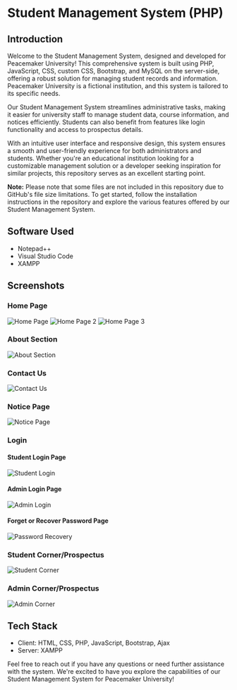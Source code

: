 # Student Management System (PHP)

## Introduction
Welcome to the Student Management System, designed and developed for Peacemaker University! This comprehensive system is built using PHP, JavaScript, CSS, custom CSS, Bootstrap, and MySQL on the server-side, offering a robust solution for managing student records and information. Peacemaker University is a fictional institution, and this system is tailored to its specific needs.

Our Student Management System streamlines administrative tasks, making it easier for university staff to manage student data, course information, and notices efficiently. Students can also benefit from features like login functionality and access to prospectus details.

With an intuitive user interface and responsive design, this system ensures a smooth and user-friendly experience for both administrators and students. Whether you're an educational institution looking for a customizable management solution or a developer seeking inspiration for similar projects, this repository serves as an excellent starting point.

**Note:** Please note that some files are not included in this repository due to GitHub's file size limitations. To get started, follow the installation instructions in the repository and explore the various features offered by our Student Management System.

## Software Used
- Notepad++
- Visual Studio Code
- XAMPP

## Screenshots

### Home Page
![Home Page](https://github.com/DevilHand420/Student-Managment-System-PHP/assets/104151198/329b0c4d-c66e-4bcc-affa-7b1015c4ac35)
![Home Page 2](https://github.com/DevilHand420/Student-Managment-System-PHP/assets/104151198/03ceae7a-794a-4675-b939-37976c809ead)
![Home Page 3](https://github.com/DevilHand420/Student-Managment-System-PHP/assets/104151198/c2ae3f20-0766-4770-90ff-ad9ae4fa2ec0)

### About Section
![About Section](https://github.com/DevilHand420/Student-Managment-System-PHP/assets/104151198/b2c787aa-b8d3-47eb-96be-7d99e2f1688e)

### Contact Us
![Contact Us](https://github.com/DevilHand420/Student-Managment-System-PHP/assets/104151198/24851444-0590-416a-93e2-1a70bf6461f3)

### Notice Page
![Notice Page](https://github.com/DevilHand420/Student-Managment-System-PHP/assets/104151198/4278bd23-1190-4e4e-a0f6-65d1adfe662f)

### Login
#### Student Login Page
![Student Login](https://github.com/DevilHand420/Student-Managment-System-PHP/assets/104151198/288e7b3b-4ad7-42ac-994c-208c5647b927)
#### Admin Login Page
![Admin Login](https://github.com/DevilHand420/Student-Managment-System-PHP/assets/104151198/e9748dbc-d90e-42c1-b772-5c88a07c8dd1)
#### Forget or Recover Password Page
![Password Recovery](https://github.com/DevilHand420/Student-Managment-System-PHP/assets/104151198/c044a27e-994a-4ce0-bad3-474d012e217f)

### Student Corner/Prospectus
![Student Corner](https://github.com/DevilHand420/Student-Managment-System-PHP/assets/104151198/81b4d66e-8fb5-4649-a7d7-3277025e1dad)

### Admin Corner/Prospectus
![Admin Corner](https://github.com/DevilHand420/Student-Managment-System-PHP/assets/104151198/8c465f6c-f7ba-47c8-94c3-15aa16bdc88e)

## Tech Stack
- Client: HTML, CSS, PHP, JavaScript, Bootstrap, Ajax
- Server: XAMPP

Feel free to reach out if you have any questions or need further assistance with the system. We're excited to have you explore the capabilities of our Student Management System for Peacemaker University!
